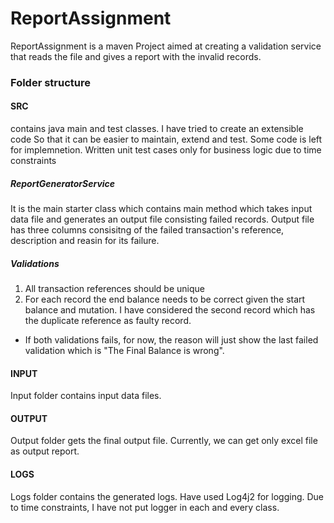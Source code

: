 # ReportAssignment

ReportAssignment is a maven Project aimed at creating a validation service that reads the file and gives a report with the invalid records.


### Folder structure

#### SRC
contains java main and test classes. I have tried to create an extensible code So that it can be easier to maintain, extend and test. 
Some code is left for implemnetion. 
Written unit test cases only for business logic due to time constraints

##### ReportGeneratorService 
It is the main starter class which contains main method which takes input data file and generates an output file consisting failed records. 
Output file has three columns consisitng of the failed transaction's reference, description and reasin for its failure.

##### Validations
1) All transaction references should be unique
2) For each record the end balance needs to be correct given the start balance and mutation. I have considered the second record which has the duplicate reference   as faulty record.

* If both validations fails, for now, the reason will just show the last failed validation which is "The Final Balance is wrong".

#### INPUT
Input folder contains input data files.

#### OUTPUT
Output folder gets the final output file. Currently, we can get only excel file as output report. 

#### LOGS
Logs folder contains the generated logs. Have used Log4j2 for logging. Due to time constraints, I have not put logger in each and every class.




